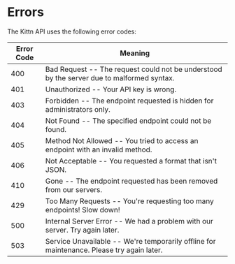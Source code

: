 # Errors

The Kittn API uses the following error codes:


| Error Code | Meaning                                                                                   |
| ---------- | ----------------------------------------------------------------------------------------- |
| 400        | Bad Request -- The request could not be understood by the server due to malformed syntax. |
| 401        | Unauthorized -- Your API key is wrong.                                                    |
| 403        | Forbidden -- The endpoint requested is hidden for administrators only.                    |
| 404        | Not Found -- The specified endpoint could not be found.                                   |
| 405        | Method Not Allowed -- You tried to access an endpoint with an invalid method.             |
| 406        | Not Acceptable -- You requested a format that isn't JSON.                                 |
| 410        | Gone -- The endpoint requested has been removed from our servers.                         |
| 429        | Too Many Requests -- You're requesting too many endpoints! Slow down!                     |
| 500        | Internal Server Error -- We had a problem with our server. Try again later.               |
| 503        | Service Unavailable -- We're temporarily offline for maintenance. Please try again later. |

